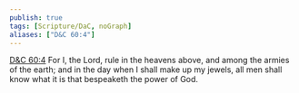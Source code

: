 ```yaml
---
publish: true
tags: [Scripture/DaC, noGraph]
aliases: ["D&C 60:4"]
---
```

[D&C 60:4](https://churchofjesuschrist.org/study/scriptures/dc-testament/dc/60?lang=eng&id=p4#p4) For I, the Lord, rule in the heavens above, and among the armies of the earth; and in the day when I shall make up my jewels, all men shall know what it is that bespeaketh the power of God.

